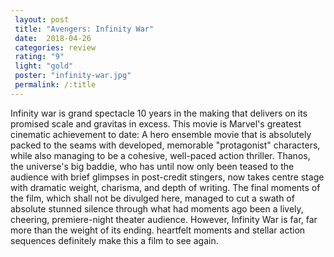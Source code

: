 ```yaml
---
 layout: post
 title: "Avengers: Infinity War"
 date:  2018-04-26
 categories: review
 rating: "9"
 light: "gold"
 poster: "infinity-war.jpg"
 permalink: /:title
---
```



Infinity war is grand spectacle 10 years in the making that delivers on its promised scale and gravitas in excess. This movie is Marvel's greatest cinematic achievement to date: A hero ensemble movie that is absolutely packed to the seams with developed, memorable "protagonist" characters, while also managing to be a cohesive, well-paced action thriller. Thanos, the universe's big baddie, who has until now only been teased to the audience with brief glimpses in post-credit stingers, now takes centre stage with dramatic weight, charisma, and depth of writing. The final moments of the film, which shall not be divulged here, managed to cut a swath of absolute stunned silence through what had moments ago been a lively, cheering, premiere-night  theater audience. However, Infinity War is far, far more than the weight of its ending. heartfelt moments and stellar action sequences definitely make this a film to see again.

